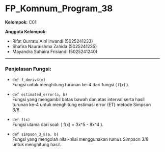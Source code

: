 # FP_Komnum_Program_38

**Kelompok:** C01

**Anggota Kelompok:**  
- Rifat Qurratu Aini Irwandi (5025241233)  
- Shafira Nauraishma Zahida (5025241235)  
- Mayandra Suhaira Frisiandi (5025241240)  

---

### Penjelasan Fungsi:

- `def f_deriv4(x)`  
  Fungsi untuk menghitung turunan ke-4 dari fungsi \( f(x) \).

- `def estimated_error(a, b)`  
  Fungsi yang mengambil batas bawah dan atas interval serta hasil turunan ke-4 untuk menghitung estimasi error (ET) metode Simpson 3/8.

- `def f(x)`  
  Fungsi utama dari soal: \( f(x) = 3x^5 - 8x^4 \).

- `def simpson_3_8(a, b)`  
  Fungsi yang mengolah nilai-nilai menggunakan rumus Simpson 3/8 untuk menghitung hasil.

